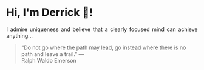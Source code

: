 # Hi, I'm Derrick 👋!
<p align="justify">I admire uniqueness and believe that a clearly focused mind can achieve anything...</p> 
<!-- #quote-start -->
<blockquote>&ldquo;Do not go where the path may lead, go instead where there is no path and leave a trail.&rdquo; &mdash; <footer>Ralph Waldo Emerson</footer></blockquote>
<!-- #quote-end -->
